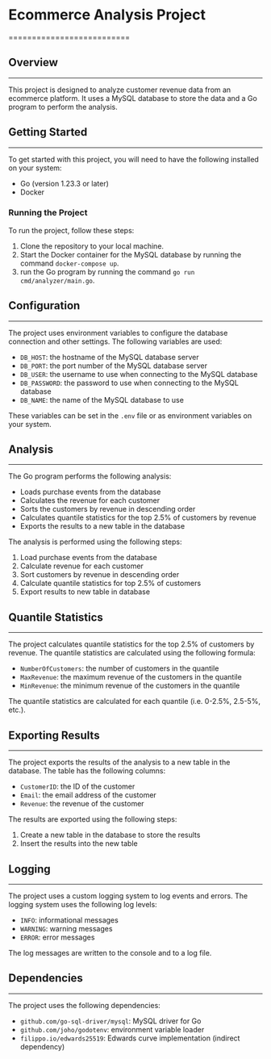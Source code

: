 # Ecommerce Analysis Project
==========================

## Overview
------------

This project is designed to analyze customer revenue data from an ecommerce platform. It uses a MySQL database to store the data and a Go program to perform the analysis.

## Getting Started
---------------

To get started with this project, you will need to have the following installed on your system:

* Go (version 1.23.3 or later)
* Docker

### Running the Project

To run the project, follow these steps:

1. Clone the repository to your local machine.
2. Start the Docker container for the MySQL database by running the command `docker-compose up`.
3. run the Go program by running the command `go run cmd/analyzer/main.go`.

## Configuration
-------------

The project uses environment variables to configure the database connection and other settings. The following variables are used:

* `DB_HOST`: the hostname of the MySQL database server
* `DB_PORT`: the port number of the MySQL database server
* `DB_USER`: the username to use when connecting to the MySQL database
* `DB_PASSWORD`: the password to use when connecting to the MySQL database
* `DB_NAME`: the name of the MySQL database to use

These variables can be set in the `.env` file or as environment variables on your system.

## Analysis
----------

The Go program performs the following analysis:

* Loads purchase events from the database
* Calculates the revenue for each customer
* Sorts the customers by revenue in descending order
* Calculates quantile statistics for the top 2.5% of customers by revenue
* Exports the results to a new table in the database

The analysis is performed using the following steps:

1. Load purchase events from the database
2. Calculate revenue for each customer
3. Sort customers by revenue in descending order
4. Calculate quantile statistics for top 2.5% of customers
5. Export results to new table in database

## Quantile Statistics
-------------------

The project calculates quantile statistics for the top 2.5% of customers by revenue. The quantile statistics are calculated using the following formula:

* `NumberOfCustomers`: the number of customers in the quantile
* `MaxRevenue`: the maximum revenue of the customers in the quantile
* `MinRevenue`: the minimum revenue of the customers in the quantile

The quantile statistics are calculated for each quantile (i.e. 0-2.5%, 2.5-5%, etc.).

## Exporting Results
------------------

The project exports the results of the analysis to a new table in the database. The table has the following columns:

* `CustomerID`: the ID of the customer
* `Email`: the email address of the customer
* `Revenue`: the revenue of the customer

The results are exported using the following steps:

1. Create a new table in the database to store the results
2. Insert the results into the new table

## Logging
---------

The project uses a custom logging system to log events and errors. The logging system uses the following log levels:

* `INFO`: informational messages
* `WARNING`: warning messages
* `ERROR`: error messages

The log messages are written to the console and to a log file.

## Dependencies
------------

The project uses the following dependencies:

* `github.com/go-sql-driver/mysql`: MySQL driver for Go
* `github.com/joho/godotenv`: environment variable loader
* `filippo.io/edwards25519`: Edwards curve implementation (indirect dependency)
